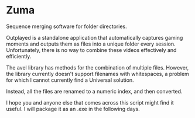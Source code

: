 # Zuma
Sequence merging software for folder directories.

Outplayed is a standalone application that automatically captures gaming moments and outputs them as files into a unique folder every session.
Unfortunately, there is no way to combine these videos effectively and efficiently.

The avel library has methods for the combination of multiple files. However, the library currently doesn't support filenames with whitespaces, a problem for which I cannot currently find a Universal solution.

Instead, all the files are renamed to a numeric index, and then converted.


I hope you and anyone else that comes across this script might find it useful. I will package it as an .exe in the following days.
